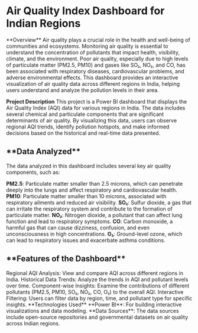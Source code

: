 <h1>Air Quality Index Dashboard for Indian Regions</h1>
**Overview**
Air quality plays a crucial role in the health and well-being of communities and ecosystems. Monitoring air quality is essential to understand the concentration of pollutants that impact health, visibility, climate, and the environment. Poor air quality, especially due to high levels of particulate matter (PM2.5, PM10) and gases like SO₂, NO₂, and CO, has been associated with respiratory diseases, cardiovascular problems, and adverse environmental effects. This dashboard provides an interactive visualization of air quality data across different regions in India, helping users understand and analyze the pollution levels in their area.

**Project Description**
This project is a Power BI dashboard that displays the Air Quality Index (AQI) data for various regions in India. The data includes several chemical and particulate components that are significant determinants of air quality. By visualizing this data, users can observe regional AQI trends, identify pollution hotspots, and make informed decisions based on the historical and real-time data presented.

<h2>**Data Analyzed**</h2>
The data analyzed in this dashboard includes several key air quality components, such as:

**PM2.5**: Particulate matter smaller than 2.5 microns, which can penetrate deeply into the lungs and affect respiratory and cardiovascular health.
**PM10**: Particulate matter smaller than 10 microns, associated with respiratory ailments and reduced air visibility.
**SO₂**: Sulfur dioxide, a gas that can irritate the respiratory system and contribute to the formation of particulate matter.
**NO₂**: Nitrogen dioxide, a pollutant that can affect lung function and lead to respiratory symptoms.
**CO**: Carbon monoxide, a harmful gas that can cause dizziness, confusion, and even unconsciousness in high concentrations.
**O₃**: Ground-level ozone, which can lead to respiratory issues and exacerbate asthma conditions.
<h2>**Features of the Dashboard**</h2>
Regional AQI Analysis: View and compare AQI across different regions in India.
Historical Data Trends: Analyze the trends in AQI and pollutant levels over time.
Component-wise Insights: Examine the contributions of different pollutants (PM2.5, PM10, SO₂, NO₂, CO, O₃) to the overall AQI.
Interactive Filtering: Users can filter data by region, time, and pollutant type for specific insights.
**Technologies Used**
**Power BI**: For building interactive visualizations and data modeling.
**Data Sources**: The data sources include open-source repositories and governmental datasets on air quality across Indian regions.
